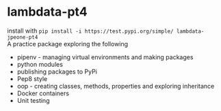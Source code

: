 # lambdata-pt4
install with ```pip install -i https://test.pypi.org/simple/ lambdata-jpeone-pt4```  
A practice package exploring the following
* pipenv - managing virtual environments and making packages
* python modules
* publishing packages to PyPi
* Pep8 style
* oop - creating classes, methods, properties and exploring inheritance
* Docker containers
* Unit testing